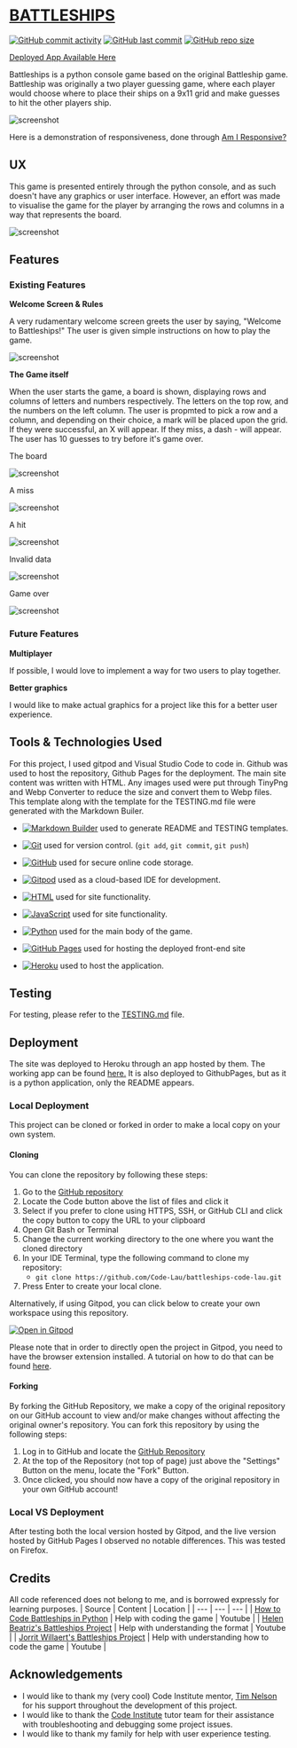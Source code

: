 # [BATTLESHIPS](https://code-lau.github.io/battleships-code-lau)


[![GitHub commit activity](https://img.shields.io/github/commit-activity/t/Code-Lau/battleships-code-lau)](https://github.com/Code-Lau/battleships-code-lau/commits/main)
[![GitHub last commit](https://img.shields.io/github/last-commit/Code-Lau/battleships-code-lau)](https://github.com/Code-Lau/battleships-code-lau/commits/main)
[![GitHub repo size](https://img.shields.io/github/repo-size/Code-Lau/battleships-code-lau)](https://github.com/Code-Lau/battleships-code-lau)

[Deployed App Available Here](https://battleships-code-lau-4e469f63a8e0herokuapp.com/)

Battleships is a python console game based on the original Battleship game. Battleship was originally a two player guessing game, where each player would choose where to place their ships on a 9x11 grid and make guesses to hit the other players ship.

![screenshot](assets/documentation/amiresponsive.png)

Here is a demonstration of responsiveness, done through [Am I Responsive?](https://battleships-code-lau-4e469f63a8e0.herokuapp.com/)

## UX
This game is presented entirely through the python console, and as such doesn't have any graphics or user interface. However, an effort was made to visualise the game for the player by arranging the rows and columns in a way that represents the board.

![screenshot](assets/documentation/board.png)

## Features

### Existing Features

**Welcome Screen & Rules**

A very rudamentary welcome screen greets the user by saying, "Welcome to Battleships!" The user is given simple instructions on how to play the game.

![screenshot](assets/documentation/instructions.png)
      
**The Game itself**

When the user starts the game, a board is shown, displaying rows and columns of letters and numbers respectively. The letters on the top row, and the numbers on the left column. The user is propmted to pick a row and a column, and depending on their choice, a mark will be placed upon the grid. If they were successful, an X will appear. If they miss, a dash - will appear. The user has 10 guesses to try before it's game over.

The board

![screenshot](assets/documentation/board.png)

A miss

![screenshot](assets/documentation/boardmiss.png)

A hit

![screenshot](assets/documentation/boardhit.png)

Invalid data

![screenshot](assets/documentation/invaliddata.png)

Game over

![screenshot](assets/documentation/loss.png)

### Future Features

**Multiplayer**

If possible, I would love to implement a way for two users to play together.

**Better graphics**

I would like to make actual graphics for a project like this for a better user experience.

## Tools & Technologies Used
For this project, I used gitpod and Visual Studio Code to code in. Github was used to host the repository, Github Pages for the deployment. The main site content was written with HTML. Any images used were put through TinyPng and Webp Converter to reduce the size and convert them to Webp files. This template along with the template for the TESTING.md file were generated with the Markdown Builer.

- [![Markdown Builder](https://img.shields.io/badge/Markdown_Builder-grey?logo=markdown&logoColor=000000)](https://tim.2bn.dev/markdown-builder) used to generate README and TESTING templates.
- [![Git](https://img.shields.io/badge/Git-grey?logo=git&logoColor=F05032)](https://git-scm.com) used for version control. (`git add`, `git commit`, `git push`)

- [![GitHub](https://img.shields.io/badge/GitHub-grey?logo=github&logoColor=181717)](https://github.com) used for secure online code storage.
- [![Gitpod](https://img.shields.io/badge/Gitpod-grey?logo=gitpod&logoColor=FFAE33)](https://gitpod.io) used as a cloud-based IDE for development.
- [![HTML](https://img.shields.io/badge/HTML-grey?logo=html5&logoColor=E34F26)](https://en.wikipedia.org/wiki/HTML) used for site functionality.
- [![JavaScript](https://img.shields.io/badge/JavaScript-grey?logo=javascript&logoColor=F7DF1E)](https://www.javascript.com) used for site functionality.
- [![Python](https://img.shields.io/badge/Python%20-grey?logo=python&logoColor=222222)](https://www.python.org/) used for the main body of the game.
- [![GitHub Pages](https://img.shields.io/badge/GitHub_Pages-grey?logo=githubpages&logoColor=222222)](https://pages.github.com) used for hosting the deployed front-end site
- [![Heroku](https://img.shields.io/badge/Heroku-grey?logo=heroku&logoColor=222222)](https://heroku.com) used to host the application.


## Testing
For testing, please refer to the [TESTING.md](TESTING.md) file.

## Deployment

The site was deployed to Heroku through an app hosted by them. The working app can be found [here.](https://battleships-code-lau-4e469f63a8e0herokuapp.com/) It is also deployed to GithubPages, but as it is a python application, only the README appears.

### Local Deployment

This project can be cloned or forked in order to make a local copy on your own system.

#### Cloning

You can clone the repository by following these steps:

1. Go to the [GitHub repository](https://github.com/Code-Lau/battleships-code-lau) 
2. Locate the Code button above the list of files and click it 
3. Select if you prefer to clone using HTTPS, SSH, or GitHub CLI and click the copy button to copy the URL to your clipboard
4. Open Git Bash or Terminal
5. Change the current working directory to the one where you want the cloned directory
6. In your IDE Terminal, type the following command to clone my repository:
	- `git clone https://github.com/Code-Lau/battleships-code-lau.git`
7. Press Enter to create your local clone.

Alternatively, if using Gitpod, you can click below to create your own workspace using this repository.

[![Open in Gitpod](https://gitpod.io/button/open-in-gitpod.svg)](https://gitpod.io/#https://github.com/Code-Lau/battleships-code-lau)

Please note that in order to directly open the project in Gitpod, you need to have the browser extension installed.
A tutorial on how to do that can be found [here](https://www.gitpod.io/docs/configure/user-settings/browser-extension).

#### Forking

By forking the GitHub Repository, we make a copy of the original repository on our GitHub account to view and/or make changes without affecting the original owner's repository.
You can fork this repository by using the following steps:

1. Log in to GitHub and locate the [GitHub Repository](https://github.com/Code-Lau/battleships-code-lau)
2. At the top of the Repository (not top of page) just above the "Settings" Button on the menu, locate the "Fork" Button.
3. Once clicked, you should now have a copy of the original repository in your own GitHub account!

### Local VS Deployment

After testing both the local version hosted by Gitpod, and the live version hosted by GitHub Pages I observed no notable differences. This was tested on Firefox.

## Credits 
All code referenced does not belong to me, and is borrowed expressly for learning purposes.
| Source | Content | Location |
| --- | --- | --- |
| [How to Code Battleships in Python](https://www.youtube.com/watch?v=tF1WRCrd_HQ) | Help with coding the game  | Youtube |
| [Helen Beatriz's Battleships Project](https://github.com/helenbeatriz/P3-Battleship) | Help with understanding the format | Youtube |
| [Jorrit Willaert's Battleships Project](https://github.com/JorritWillaert/PythonBattleshipGame) | Help with understanding how to code the game | Youtube |

## Acknowledgements
- I would like to thank my (very cool) Code Institute mentor, [Tim Nelson](https://github.com/TravelTimN) for his support throughout the development of this project.
- I would like to thank the [Code Institute](https://codeinstitute.net) tutor team for their assistance with troubleshooting and debugging some project issues.
- I would like to thank my family for help with user experience testing.